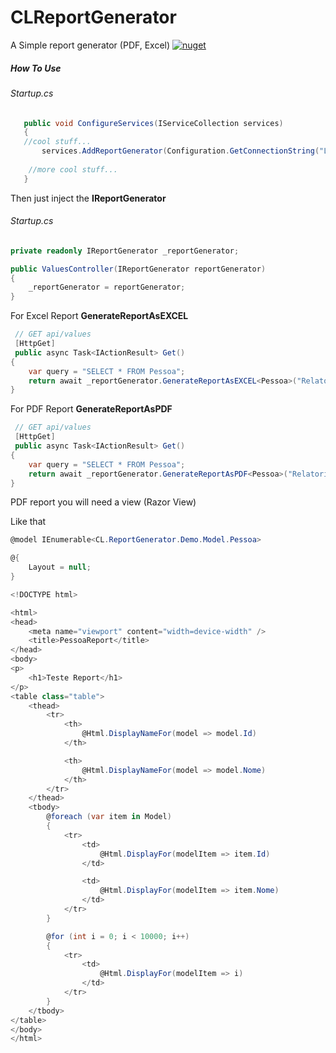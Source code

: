 # CLReportGenerator
A Simple report generator (PDF, Excel)
[![nuget](https://img.shields.io/badge/nuget-download-blue.svg)](https://www.nuget.org/packages/Realm.Json.Extensions/)

##### How To Use

###### Startup.cs
```csharp
   public void ConfigureServices(IServiceCollection services)
   {
   //cool stuff...
	   services.AddReportGenerator(Configuration.GetConnectionString("LocalConnection"));
	   
	//more cool stuff...
   }
```
Then just inject the **IReportGenerator** 
###### Startup.cs
```csharp
private readonly IReportGenerator _reportGenerator;

public ValuesController(IReportGenerator reportGenerator)
{
	_reportGenerator = reportGenerator;
}
```
For Excel Report **GenerateReportAsEXCEL**
```csharp
 // GET api/values
 [HttpGet]
 public async Task<IActionResult> Get()
{
	var query = "SELECT * FROM Pessoa";
	return await _reportGenerator.GenerateReportAsEXCEL<Pessoa>("Relatorio", query);
}
```
For PDF Report **GenerateReportAsPDF**
```csharp
 // GET api/values
 [HttpGet]
 public async Task<IActionResult> Get()
{
	var query = "SELECT * FROM Pessoa";
	return await _reportGenerator.GenerateReportAsPDF<Pessoa>("Relatorio", "Report/PessoaReport", query);
}
```
PDF report you will need a view (Razor View)

Like that
```csharp
@model IEnumerable<CL.ReportGenerator.Demo.Model.Pessoa>

@{
    Layout = null;
}

<!DOCTYPE html>

<html>
<head>
    <meta name="viewport" content="width=device-width" />
    <title>PessoaReport</title>
</head>
<body>
<p>
    <h1>Teste Report</h1>
</p>
<table class="table">
    <thead>
        <tr>
            <th>
                @Html.DisplayNameFor(model => model.Id)
            </th>

            <th>
                @Html.DisplayNameFor(model => model.Nome)
            </th>
        </tr>
    </thead>
    <tbody>
        @foreach (var item in Model)
        {
            <tr>
                <td>
                    @Html.DisplayFor(modelItem => item.Id)
                </td>

                <td>
                    @Html.DisplayFor(modelItem => item.Nome)
                </td>
            </tr>
        }

        @for (int i = 0; i < 10000; i++)
        {
            <tr>
                <td>
                    @Html.DisplayFor(modelItem => i)
                </td>
            </tr>
        }
    </tbody>
</table>
</body>
</html>
```
